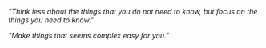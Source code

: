 *"Think less about the things that you do not need to know, but focus on the things you need to know."*

*"Make things that seems complex easy for you."*